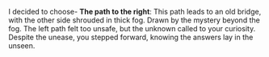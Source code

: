 I decided to choose- **The path to the right**: This path leads to an old bridge, with the other side shrouded in thick fog. Drawn by the mystery beyond the fog. The left path felt too unsafe, but the unknown called to your curiosity. Despite the unease, you stepped forward, knowing the answers lay in the unseen.
